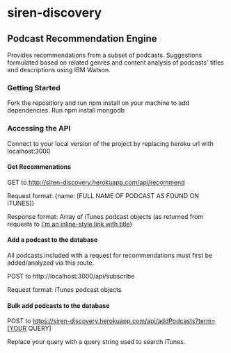 # siren-discovery
## Podcast Recommendation Engine
Provides recommendations from a subset of podcasts. Suggestions formulated based on related genres and 
content analysis of podcasts' titles and descriptions using IBM Watson.  



### Getting Started

Fork the repositiory and run npm install on your machine to add dependencies.
Run npm install mongodb



### Accessing the API

Connect to your local version of the project by replacing heroku url with localhost:3000



#### Get Recommenations

GET to http://siren-discovery.herokuapp.com/api/recommend

Request format: {name: [FULL NAME OF PODCAST AS FOUND ON iTUNES]}

Response format: Array of iTunes podcast objects (as returned from requests to [I'm an inline-style link with title](https://itunes.apple.com/search "iTunes search"))



#### Add a podcast to the database

All podcasts included with a request for recommendations must first be added/analyzed via this route.

POST to http://localhost:3000/api/subscribe

Request format: iTunes podcast objects 



#### Bulk add podcasts to the database

POST to https://siren-discovery.herokuapp.com/api/addPodcasts?term=[YOUR QUERY]

Replace your query with a query string used to search iTunes.



